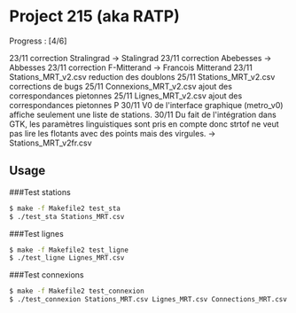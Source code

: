 # Project 215 (aka RATP)

Progress : [4/6]

23/11 correction Stralingrad -> Stalingrad
23/11 correction Abebesses -> Abbesses
23/11 correction F-Mitterand -> Francois Mitterand
23/11 Stations_MRT_v2.csv reduction des doublons
25/11 Stations_MRT_v2.csv corrections de bugs
25/11 Connexions_MRT_v2.csv ajout des correspondances pietonnes
25/11 Lignes_MRT_v2.csv ajout des correspondances pietonnes P
30/11 V0 de l'interface graphique (metro_v0) affiche seulement une liste de
stations.
30/11 Du fait de l'intégration dans GTK, les paramètres linguistiques sont
pris en compte donc strtof ne veut pas lire les flotants avec des points mais
des virgules. -> Stations_MRT_v2fr.csv

## Usage

###Test stations

``` bash
$ make -f Makefile2 test_sta
$ ./test_sta Stations_MRT.csv 

```

###Test lignes

``` bash
$ make -f Makefile2 test_ligne
$ ./test_ligne Lignes_MRT.csv 

```

###Test connexions

``` bash
$ make -f Makefile2 test_connexion
$ ./test_connexion Stations_MRT.csv Lignes_MRT.csv Connections_MRT.csv

```